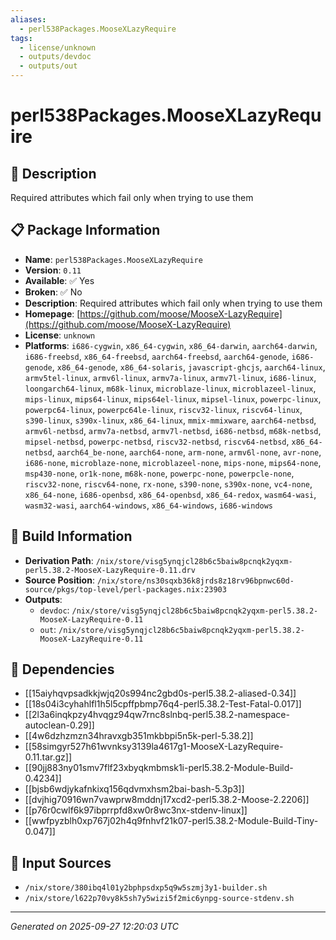 ```yaml
---
aliases:
  - perl538Packages.MooseXLazyRequire
tags:
  - license/unknown
  - outputs/devdoc
  - outputs/out
---
```


# perl538Packages.MooseXLazyRequire

## 📝 Description

Required attributes which fail only when trying to use them

## 📋 Package Information

- **Name**: `perl538Packages.MooseXLazyRequire`
- **Version**: `0.11`
- **Available**: ✅ Yes
- **Broken**: ✅ No
- **Description**: Required attributes which fail only when trying to use them
- **Homepage**: [https://github.com/moose/MooseX-LazyRequire](https://github.com/moose/MooseX-LazyRequire)
- **License**: `unknown`
- **Platforms**: `i686-cygwin`, `x86_64-cygwin`, `x86_64-darwin`, `aarch64-darwin`, `i686-freebsd`, `x86_64-freebsd`, `aarch64-freebsd`, `aarch64-genode`, `i686-genode`, `x86_64-genode`, `x86_64-solaris`, `javascript-ghcjs`, `aarch64-linux`, `armv5tel-linux`, `armv6l-linux`, `armv7a-linux`, `armv7l-linux`, `i686-linux`, `loongarch64-linux`, `m68k-linux`, `microblaze-linux`, `microblazeel-linux`, `mips-linux`, `mips64-linux`, `mips64el-linux`, `mipsel-linux`, `powerpc-linux`, `powerpc64-linux`, `powerpc64le-linux`, `riscv32-linux`, `riscv64-linux`, `s390-linux`, `s390x-linux`, `x86_64-linux`, `mmix-mmixware`, `aarch64-netbsd`, `armv6l-netbsd`, `armv7a-netbsd`, `armv7l-netbsd`, `i686-netbsd`, `m68k-netbsd`, `mipsel-netbsd`, `powerpc-netbsd`, `riscv32-netbsd`, `riscv64-netbsd`, `x86_64-netbsd`, `aarch64_be-none`, `aarch64-none`, `arm-none`, `armv6l-none`, `avr-none`, `i686-none`, `microblaze-none`, `microblazeel-none`, `mips-none`, `mips64-none`, `msp430-none`, `or1k-none`, `m68k-none`, `powerpc-none`, `powerpcle-none`, `riscv32-none`, `riscv64-none`, `rx-none`, `s390-none`, `s390x-none`, `vc4-none`, `x86_64-none`, `i686-openbsd`, `x86_64-openbsd`, `x86_64-redox`, `wasm64-wasi`, `wasm32-wasi`, `aarch64-windows`, `x86_64-windows`, `i686-windows`

## 🔧 Build Information

- **Derivation Path**: `/nix/store/visg5ynqjcl28b6c5baiw8pcnqk2yqxm-perl5.38.2-MooseX-LazyRequire-0.11.drv`
- **Source Position**: `/nix/store/ns30sqxb36k8jrds8z18rv96bpnwc60d-source/pkgs/top-level/perl-packages.nix:23903`
- **Outputs**:
  - `devdoc`:  `/nix/store/visg5ynqjcl28b6c5baiw8pcnqk2yqxm-perl5.38.2-MooseX-LazyRequire-0.11`
  - `out`:  `/nix/store/visg5ynqjcl28b6c5baiw8pcnqk2yqxm-perl5.38.2-MooseX-LazyRequire-0.11`

## 🔗 Dependencies

- [[15aiyhqvpsadkkjwjq20s994nc2gbd0s-perl5.38.2-aliased-0.34]]
- [[18s04i3cyhahlfl1h5l5cpffpbmp76q4-perl5.38.2-Test-Fatal-0.017]]
- [[2l3a6inqkpzy4hvqgz94qw7rnc8slnbq-perl5.38.2-namespace-autoclean-0.29]]
- [[4w6dzhzmzn34hravxgb351mkbbpi5n5k-perl-5.38.2]]
- [[58simgyr527h61wvnksy3139la4617g1-MooseX-LazyRequire-0.11.tar.gz]]
- [[90jj883ny01smv7flf23xbyqkmbmsk1i-perl5.38.2-Module-Build-0.4234]]
- [[bjsb6wdjykafnkixq156qdvmxhsm2bai-bash-5.3p3]]
- [[dvjhig70916wn7vawprw8mddnj17xcd2-perl5.38.2-Moose-2.2206]]
- [[p76r0cwlf6k97ibprrpfd8xw0r8wc3nx-stdenv-linux]]
- [[wwfpyzblh0xp767j02h4q9fnhvf21k07-perl5.38.2-Module-Build-Tiny-0.047]]

## 📁 Input Sources

- `/nix/store/380ibq4l01y2bphpsdxp5q9w5szmj3y1-builder.sh`
- `/nix/store/l622p70vy8k5sh7y5wizi5f2mic6ynpg-source-stdenv.sh`

---
*Generated on 2025-09-27 12:20:03 UTC*
